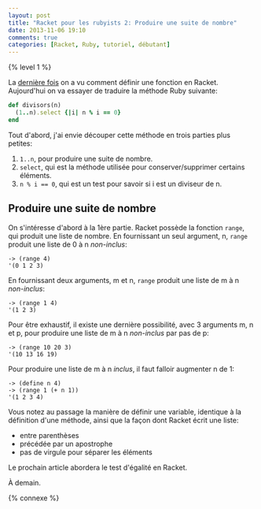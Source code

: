 ```yaml
---
layout: post
title: "Racket pour les rubyists 2: Produire une suite de nombre"
date: 2013-11-06 19:10
comments: true
categories: [Racket, Ruby, tutoriel, débutant]
---
```


{% level 1 %}

La [dernière fois](http://lkdjiin.github.io/blog/2013/11/03/racket-pour-les-rubyists-definir-une-fonction/)
on a vu comment définir une fonction en Racket. Aujourd'hui on va essayer
de traduire la méthode Ruby suivante:

``` ruby
def divisors(n)
  (1..n).select {|i| n % i == 0}
end
```

<!-- more -->

Tout d'abord, j'ai envie découper cette méthode en trois parties plus petites:

1. `1..n`, pour produire une suite de nombre.
2. `select`, qui est la méthode utilisée pour conserver/supprimer certains
   éléments.
3. `n % i == 0`, qui est un test pour savoir si i est un diviseur de n.

Produire une suite de nombre
----------------------------
On s'intéresse d'abord à la 1ère partie. Racket possède la fonction `range`,
qui produit une liste de nombre. En fournissant un seul argument, n, `range`
produit une liste de 0 à n *non-inclus*:

    -> (range 4)
    '(0 1 2 3)

En fournissant deux arguments, m et n, `range` produit une liste de m à n
*non-inclus*:

    -> (range 1 4)
    '(1 2 3)

Pour être exhaustif, il existe une dernière possibilité, avec 3 arguments
m, n et p, pour produire une liste
de m à n *non-inclus* par pas de p:

    -> (range 10 20 3)
    '(10 13 16 19)

Pour produire une liste de m à n *inclus*, il faut falloir augmenter n de 1:

    -> (define n 4)
    -> (range 1 (+ n 1))
    '(1 2 3 4)

Vous notez au passage la manière de définir une variable, identique à la
définition d'une méthode, ainsi que la façon dont Racket écrit une liste:

- entre parenthèses
- précédée par un apostrophe
- pas de virgule pour séparer les éléments

Le prochain article abordera le test d'égalité en Racket.

À demain.

{% connexe %}



